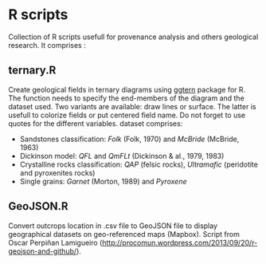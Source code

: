 # R scripts

Collection of R scripts usefull for provenance analysis and others geological research. It comprises :

## ternary.R

Create geological fields in ternary diagrams using [ggtern](http://www.ggtern.com/) package for R. The function needs to specify the end-members of the diagram and the dataset used. Two variants are available: draw lines or surface. The latter is usefull to colorize fields or put centered field name. Do not forget to use quotes for the different variables. dataset comprises:
+ Sandstones classification: *Folk* (Folk, 1970) and *McBride* (McBride, 1963)
+ Dickinson model: *QFL* and *QmFLt* (Dickinson & al., 1979, 1983)
+ Crystalline rocks classification: *QAP* (felsic rocks), *Ultramafic* (peridotite and pyroxenites rocks)
+ Single grains: *Garnet* (Morton, 1989) and *Pyroxene*

## GeoJSON.R

Convert outcrops location in .csv file to GeoJSON file to display geographical datasets on geo-referenced maps (Mapbox). Script from Oscar Perpiñan Lamigueiro (http://procomun.wordpress.com/2013/09/20/r-geojson-and-github/).

